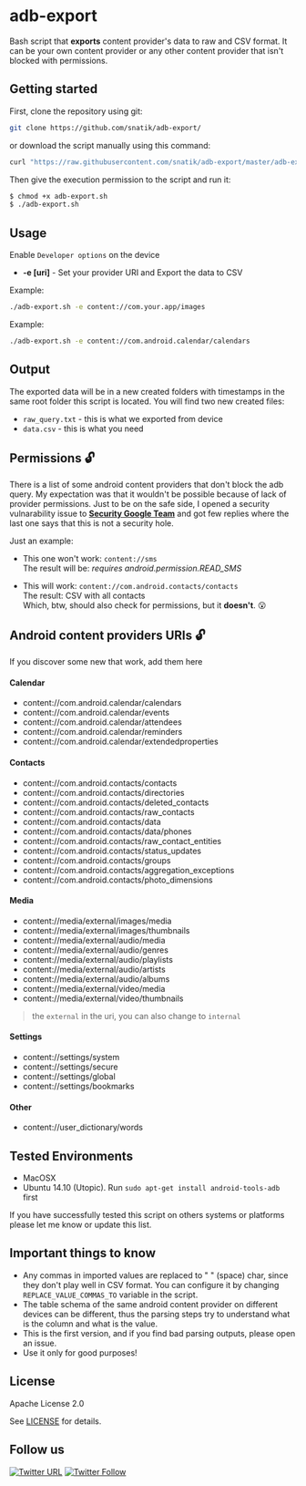 # adb-export
Bash script that **exports** content provider's data to raw and CSV format. It can be your own content provider or any other content provider that isn't blocked with permissions.

## Getting started

First, clone the repository using git:

``` bash
git clone https://github.com/snatik/adb-export/
```

or download the script manually using this command:

``` bash
curl "https://raw.githubusercontent.com/snatik/adb-export/master/adb-export.sh" -o adb-export.sh
```

Then give the execution permission to the script and run it:

``` bash
$ chmod +x adb-export.sh
$ ./adb-export.sh
```

## Usage

Enable `Developer options` on the device 

 * **-e [uri]**  - Set your provider URI and Export the data to CSV<br>

Example:
``` bash
./adb-export.sh -e content://com.your.app/images
```

Example:
``` bash
./adb-export.sh -e content://com.android.calendar/calendars
```

## Output
The exported data will be in a new created folders with timestamps in the same root folder this script is located. You will find two new created files:

 * `raw_query.txt` - this is what we exported from device
 * `data.csv` - this is what you need

## Permissions :unlock:

There is a list of some android content providers that don't block the adb query. My expectation was that it wouldn't be possible because of lack of provider permissions. Just to be on the safe side, I opened a security vulnarability issue to **[Security Google Team](http://www.google.co.il/about/appsecurity/)** and got few replies where the last one says that this is not a security hole.

Just an example:<br>

* This one won't work: `content://sms`<br>
The result will be: *requires android.permission.READ_SMS*

* This will work: `content://com.android.contacts/contacts`<br>
The result: CSV with all contacts<br>
Which, btw, should also check for permissions, but it **doesn't**. :open_mouth:

## Android content providers URIs :unlock:
If you discover some new that work, add them here

#### Calendar

 - content://com.android.calendar/calendars
 - content://com.android.calendar/events
 - content://com.android.calendar/attendees
 - content://com.android.calendar/reminders
 - content://com.android.calendar/extendedproperties

#### Contacts

 - content://com.android.contacts/contacts
 - content://com.android.contacts/directories
 - content://com.android.contacts/deleted_contacts
 - content://com.android.contacts/raw_contacts
 - content://com.android.contacts/data
 - content://com.android.contacts/data/phones
 - content://com.android.contacts/raw_contact_entities
 - content://com.android.contacts/status_updates
 - content://com.android.contacts/groups
 - content://com.android.contacts/aggregation_exceptions
 - content://com.android.contacts/photo_dimensions

#### Media

 - content://media/external/images/media
 - content://media/external/images/thumbnails
 - content://media/external/audio/media
 - content://media/external/audio/genres
 - content://media/external/audio/playlists
 - content://media/external/audio/artists
 - content://media/external/audio/albums
 - content://media/external/video/media
 - content://media/external/video/thumbnails

> the `external` in the uri, you can also change to `internal`

#### Settings

 - content://settings/system
 - content://settings/secure
 - content://settings/global
 - content://settings/bookmarks

#### Other

 - content://user_dictionary/words

## Tested Environments

* MacOSX
* Ubuntu 14.10 (Utopic). Run ```sudo apt-get install android-tools-adb``` first

If you have successfully tested this script on others systems or platforms please let me know or update this list.

## Important things to know

- Any commas in imported values are replaced to " " (space) char, since they don't play well in CSV format. You can configure it by changing `REPLACE_VALUE_COMMAS_TO` variable in the script.
- The table schema of the same android content provider on different devices can be different, thus the parsing steps try to understand what is the column and what is the value.
- This is the first version, and if you find bad parsing outputs, please open an issue.
- Use it only for good purposes!

## License
Apache License 2.0

See [LICENSE](./LICENSE.md) for details.

## Follow us

[![Twitter URL](https://img.shields.io/twitter/url/http/shields.io.svg?style=social)](https://twitter.com/intent/tweet?text=https://github.com/snatik/adb-export)
[![Twitter Follow](https://img.shields.io/twitter/follow/snatikteam.svg?style=social)](https://twitter.com/snatikteam)
